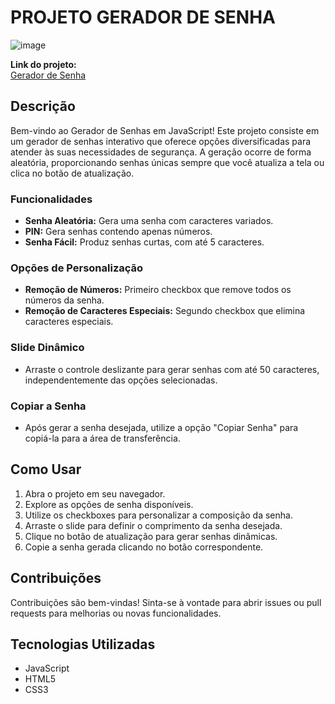 # PROJETO GERADOR DE SENHA

![image](https://github.com/HugoSouza10/geradorPass/assets/51915862/7d134608-8e5f-4d4f-9c9d-70d56d1567c6)


**Link do projeto:**  
[Gerador de Senha](https://hugosouza10.github.io/geradorPass/)

## Descrição

Bem-vindo ao Gerador de Senhas em JavaScript! Este projeto consiste em um gerador de senhas interativo que oferece opções diversificadas para atender às suas necessidades de segurança. A geração ocorre de forma aleatória, proporcionando senhas únicas sempre que você atualiza a tela ou clica no botão de atualização.

### Funcionalidades

- **Senha Aleatória:** Gera uma senha com caracteres variados.
- **PIN:** Gera senhas contendo apenas números.
- **Senha Fácil:** Produz senhas curtas, com até 5 caracteres.

### Opções de Personalização

- **Remoção de Números:** Primeiro checkbox que remove todos os números da senha.
- **Remoção de Caracteres Especiais:** Segundo checkbox que elimina caracteres especiais.

### Slide Dinâmico

- Arraste o controle deslizante para gerar senhas com até 50 caracteres, independentemente das opções selecionadas.

### Copiar a Senha

- Após gerar a senha desejada, utilize a opção "Copiar Senha" para copiá-la para a área de transferência.

## Como Usar

1. Abra o projeto em seu navegador.
2. Explore as opções de senha disponíveis.
3. Utilize os checkboxes para personalizar a composição da senha.
4. Arraste o slide para definir o comprimento da senha desejada.
5. Clique no botão de atualização para gerar senhas dinâmicas.
6. Copie a senha gerada clicando no botão correspondente.

## Contribuições

Contribuições são bem-vindas! Sinta-se à vontade para abrir issues ou pull requests para melhorias ou novas funcionalidades.

## Tecnologias Utilizadas

- JavaScript
- HTML5
- CSS3




